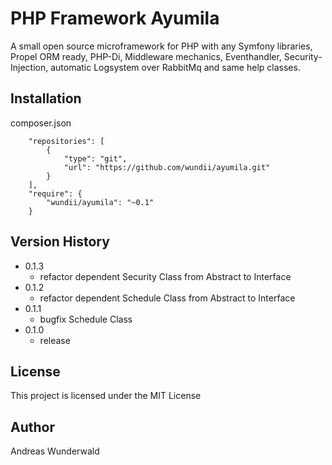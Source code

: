 # PHP Framework Ayumila
A small open source microframework for PHP with any Symfony libraries, Propel ORM ready, PHP-Di, Middleware mechanics, Eventhandler, Security-Injection, automatic Logsystem over RabbitMq and same help classes.

## Installation
composer.json
```
    "repositories": [
        {
            "type": "git",
            "url": "https://github.com/wundii/ayumila.git"
        }
    ],
    "require": {
        "wundii/ayumila": "~0.1"
    }
```

## Version History
* 0.1.3
  * refactor dependent Security Class from Abstract to Interface
* 0.1.2
  * refactor dependent Schedule Class from Abstract to Interface
* 0.1.1
  * bugfix Schedule Class
* 0.1.0
  * release

## License
This project is licensed under the MIT License

## Author
Andreas Wunderwald
